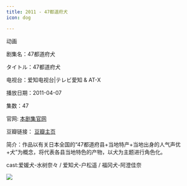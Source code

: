 ```yaml
---
title: 2011 - 47都道府犬
icon: dog

---
```

动画

剧集名：47都道府犬

タイトル：47都道府犬

电视台：爱知电视台|テレビ愛知 & AT-X

播放日期：2011-04-07

集数：47

官网: [本剧集官网](https://www.at-x.com/program/detail/17047)

豆瓣链接： [豆瓣主页](https://movie.douban.com/subject/6866837/)

简介：作品以有关日本全国的“47都道府县+当地特产+当地出身的人气声优+犬”为概念，将代表各县当地特色的产物，以犬为主题进行角色化。

cast:爱媛犬-水树奈々 / 爱知犬-户松遥 / 福冈犬-阿澄佳奈

![](https://listpic.tsgsanjiao.com/other/47ddfq.jpg)